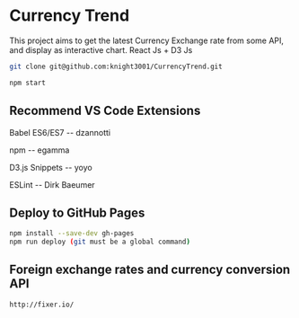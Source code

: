 # Currency Trend
This project aims to get the latest Currency Exchange rate from some API, and display as interactive chart.
React Js + D3 Js

```sh
git clone git@github.com:knight3001/CurrencyTrend.git

npm start
```

## Recommend VS Code Extensions
Babel ES6/ES7  -- dzannotti

npm   -- egamma

D3.js Snippets -- yoyo

ESLint  -- Dirk Baeumer

## Deploy to GitHub Pages

```sh
npm install --save-dev gh-pages
npm run deploy (git must be a global command)
```

## Foreign exchange rates and currency conversion API
```sh
http://fixer.io/
```
